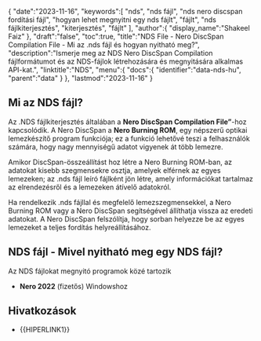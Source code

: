 {
   "date":"2023-11-16",
   "keywords":[
"nds",
"nds fájl",
"nds nero discspan fordítási fájl",
"hogyan lehet megnyitni egy nds fájlt",
"fájlt",
"nds fájlkiterjesztés",
"kiterjesztés",
"fájlt"
],
   "author":{
      "display_name":"Shakeel Faiz"
},
   "draft":"false",
   "toc":true,
   "title":"NDS File - Nero DiscSpan Compilation File - Mi az .nds fájl és hogyan nyitható meg?",
   "description":"Ismerje meg az NDS Nero DiscSpan Compilation fájlformátumot és az NDS-fájlok létrehozására és megnyitására alkalmas API-kat.",
   "linktitle":"NDS",
   "menu":{
      "docs":{
         "identifier":"data-nds-hu",
         "parent":"data"
}
},
   "lastmod":"2023-11-16"
}

## Mi az NDS fájl?

Az .NDS fájlkiterjesztés általában a **Nero DiscSpan Compilation File”**-hoz kapcsolódik. A Nero DiscSpan a **Nero Burning ROM**, egy népszerű optikai lemezkészítő program funkciója; ez a funkció lehetővé teszi a felhasználók számára, hogy nagy mennyiségű adatot vigyenek át több lemezre.

Amikor DiscSpan-összeállítást hoz létre a Nero Burning ROM-ban, az adatokat kisebb szegmensekre osztja, amelyek elférnek az egyes lemezeken; az .nds fájl leíró fájlként jön létre, amely információkat tartalmaz az elrendezésről és a lemezeken átívelő adatokról.

Ha rendelkezik .nds fájllal és megfelelő lemezszegmensekkel, a Nero Burning ROM vagy a Nero DiscSpan segítségével állíthatja vissza az eredeti adatokat. A Nero DiscSpan felszólítja, hogy sorban helyezze be az egyes lemezeket a teljes fordítás helyreállításához.

## NDS fájl - Mivel nyitható meg egy NDS fájl?

Az NDS fájlokat megnyitó programok közé tartozik

- **Nero 2022** (fizetős) Windowshoz

## Hivatkozások
- {{HIPERLINK1}}

